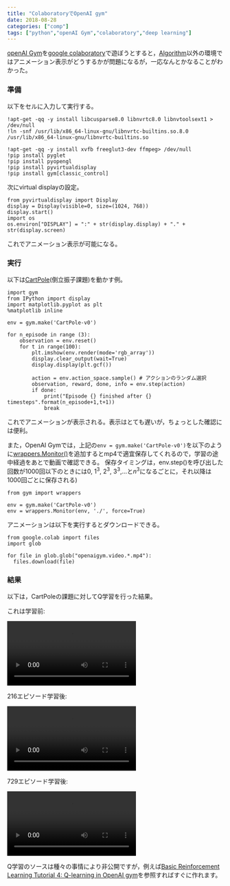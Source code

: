 ```yaml
---
title: "ColaboratoryでOpenAI gym"
date: 2018-08-28
categories: ["comp"]
tags: ["python","openAI Gym","colaboratory","deep learning"]
---
```


[openAI Gym](https://gym.openai.com/)を[google colaboratory](https://colab.research.google.com/)で遊ぼうとすると，[Algorithm](https://gym.openai.com/envs/#algorithmic)以外の環境ではアニメーション表示がどうするかが問題になるが，一応なんとかなることがわかった。

<!--more-->

### 準備
以下をセルに入力して実行する。

```
!apt-get -qq -y install libcusparse8.0 libnvrtc8.0 libnvtoolsext1 > /dev/null
!ln -snf /usr/lib/x86_64-linux-gnu/libnvrtc-builtins.so.8.0 /usr/lib/x86_64-linux-gnu/libnvrtc-builtins.so

!apt-get -qq -y install xvfb freeglut3-dev ffmpeg> /dev/null
!pip install pyglet
!pip install pyopengl
!pip install pyvirtualdisplay
!pip install gym[classic_control]
```
次にvirtual displayの設定。

```
from pyvirtualdisplay import Display
display = Display(visible=0, size=(1024, 768))
display.start()
import os
os.environ["DISPLAY"] = ":" + str(display.display) + "." + str(display.screen)
```
これでアニメーション表示が可能になる。

### 実行

以下は[CartPole](https://gym.openai.com/envs/CartPole-v1/)(倒立振子課題)を動かす例。

```
import gym
from IPython import display
import matplotlib.pyplot as plt
%matplotlib inline

env = gym.make('CartPole-v0')

for n_episode in range (3):
    observation = env.reset()
    for t in range(100):
        plt.imshow(env.render(mode='rgb_array'))
        display.clear_output(wait=True)
        display.display(plt.gcf())

        action = env.action_space.sample() # アクションのランダム選択
        observation, reward, done, info = env.step(action)
        if done:
            print("Episode {} finished after {} timesteps".format(n_episode+1,t+1))
            break
```

これでアニメーションが表示される。表示はとても遅いが，ちょっとした確認には便利。

また，OpenAI Gymでは，上記の`env = gym.make('CartPole-v0')`を以下のように[wrappers.Monitor()](https://github.com/openai/gym/blob/master/gym/wrappers/monitor.py)を追加するとmp4で適宜保存してくれるので，学習の途中経過をあとで動画で確認できる。
保存タイミングは，env.step()を呼び出した回数が1000回以下のときには$0$, $1^3$, $2^3$, $3^3$,...と$n^3$になるごとに，それ以降は1000回ごとに保存される)

```
from gym import wrappers

env = gym.make('CartPole-v0')
env = wrappers.Monitor(env, './', force=True)
```
アニメーションは以下を実行するとダウンロードできる。

```
from google.colab import files
import glob

for file in glob.glob("openaigym.video.*.mp4"):
  files.download(file)
```

### 結果

以下は，CartPoleの課題に対してQ学習を行った結果。

これは学習前:

![](cartpole0.mp4?resize=300,200)

216エピソード学習後:

![](cartpole216.mp4?resize=300,200)

729エピソード学習後:

![](cartpole729.mp4?resize=300,200)

Q学習のソースは種々の事情により非公開ですが，例えば[Basic Reinforcement Learning Tutorial 4: Q-learning in OpenAI gym](https://github.com/vmayoral/basic_reinforcement_learning/tree/master/tutorial4)を参照すればすぐに作れます。

